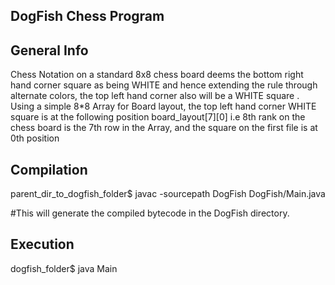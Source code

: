 DogFish Chess Program
----------------------

General Info
------------
Chess Notation on a standard 8x8 chess board deems the bottom right hand corner square as being WHITE and hence extending the rule through alternate colors, the top left hand corner also will be a WHITE square .
Using a simple 8*8 Array for Board layout, the top left hand corner WHITE square is at the following position board_layout[7][0] i.e 8th rank on the chess board is the 7th row in the Array, and the square on the first file is at 0th position  

Compilation
-----------
parent_dir_to_dogfish_folder$ javac -sourcepath DogFish DogFish/Main.java

#This will generate the compiled bytecode in the DogFish directory.

Execution
----------
dogfish_folder$ java Main

		 
